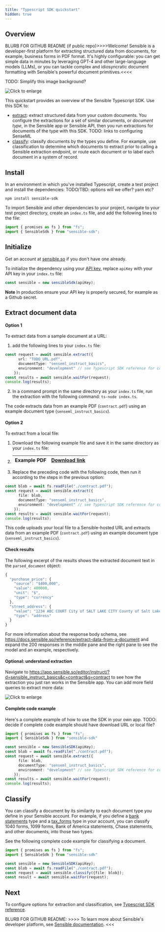 ```yaml
---
title: "Typescript SDK quickstart"
hidden: true
---
```


## Overview

BLURB FOR GITHUB README (if public repo)>>>>Welcome! Sensible is a developer-first platform for extracting structured data from documents, for example, business forms in PDF format. It's highly configurable: you can get simple data in minutes by leveraging GPT-4 and other large-language models (LLMs), or you can tackle complex and idiosyncratic document formatting with Sensible's powerful document primitives.<<<<

TODO: Simplify this image background?

![Click to enlarge](https://raw.githubusercontent.com/sensible-hq/sensible-docs/main/readme-sync/assets/v0/images/final/intro_sdk.png)

This quickstart provides an overview of the Sensible Typescript SDK. Use this SDK to:

- [extract](doc:quickstart-typescript#extract-document-data): extract structured data from your custom documents. You configure the extractions for a set of similar documents, or *document type*, in the Sensible app or Sensible API, then you run extractions for documents of the type with this SDK. TODO: links to configuring SenseML
- [classify](doc:quickstart-typescript#classify): classify documents by the types you define. For example, use classification to determine which documents to extract prior to calling a Sensible extraction endpoint, or route each document or to label each document in a system of record.

## Install

In an environment in which you've installed Typescript, create a test project and install the dependencies:    TODO/TBD: options will we offer? yarn etc?

```shell
npm install sensible-sdk
```

To import Sensible and other dependencies to your project, navigate to your test project directory, create an `index.ts` file, and add the following lines to the file:

```typescript
import { promises as fs } from "fs";
import { SensibleSdk } from "sensible-sdk";
```

## Initialize

Get an account at [sensible.so](https://app.sensible.so/register) if you don't have one already.

To initialize the dependency using your [API key](https://app.sensible.so/account/?t=api_keys), replace `apiKey` with your API key in your `index.ts` file:

```typescript
const sensible = new sensibleSdk(apiKey);
```

**Note** In production ensure your API key is properly secured, for example as a Github secret.

## Extract document data

#### Option 1

To extract data from a sample document at a URL:

1. add the following lines to your `index.ts` file:

```typescript
const request = await sensible.extract({
      url: "TODO_URL.pdf",
      documentType: "senseml_instruct_basics",
      environment: "development" // see Typescript SDK reference for configuration options
    });
const results = await sensible.waitFor(request);
console.log(results);


```

2. In a command prompt in the same directory as your `index.ts` file, run the extraction with the following command: `ts-node index.ts`.

The code extracts data from an example PDF (`contract.pdf`) using an example document type (`senseml_instruct_basics`). 

#### Option 2

To extract from a local file: 

1.  Download the following example file and save it in the same directory as your `index.ts` file: 

2. | Example PDF | [Download link](https://raw.githubusercontent.com/sensible-hq/sensible-docs/main/readme-sync/assets/v0/pdfs/contract.pdf) |
   | ----------- | ------------------------------------------------------------ |

3. Replace the preceding code with the following code, then run it according to the steps in the previous option:

```typescript
const blob = await fs.readFile("./contract.pdf");
const request = await sensible.extract({
      file: blob,
      documentType: "senseml_instruct_basics",
      environment: "development" // see Typescript SDK reference for configuration options
    });
const results = await sensible.waitFor(request);
console.log(results);
```

This code uploads your local file to a Sensible-hosted URL and extracts data from an example PDF (`contract.pdf`) using an example document type (`senseml_instruct_basics`). 

#### Check results

The following excerpt of the results shows the extracted document text in the `parsed_document` object:

```typescript
{
  "purchase_price": {
    "source": "$400,000",
    "value": 400000,
    "unit": "$",
    "type": "currency"
  },
  "street_address": {
    "value": "1234 ABC COURT City of SALT LAKE CITY County of Salt Lake -\nState of Utah, Zip 84108",
    "type": "address"
  }
}
```

For more information about the response body schema, see <https://docs.sensible.so/reference/extract-data-from-a-document> and expand the 200 responses in the middle pane and the right pane to see the model and an example, respectively.

#### Optional: understand extraction

Navigate to https://app.sensible.so/editor/instruct/?d=sensible_instruct_basics&c=contract&g=contract to see how the extraction you just ran works in the Sensible app. You can add more field queries to extract more data:

![Click to enlarge](https://raw.githubusercontent.com/sensible-hq/sensible-docs/main/readme-sync/assets/v0/images/final/sdk_typescript_1.png)

#### Complete code example

Here's a complete example of how to use the SDK in your own app. TODO: decide if complete code example should have download URL or local file?

```typescript
import { promises as fs } from "fs";
import { SensibleSdk } from "sensible-sdk"

const sensible = new SensibleSDK(apiKey);
const blob = await fs.readFile("./contract.pdf");
const request = await sensible.extract({
      file: blob,
      documentType: "senseml_instruct_basics",
      environment: "development" // see Typescript SDK reference for configuration options
    });
const results = await sensible.waitFor(request);
console.log(results);
```



## Classify

You can classify a document by its similarity to each document type you define in your Sensible account. For example, if you define a [bank statements](https://github.com/sensible-hq/sensible-configuration-library/tree/main/bank_statements) type and a [tax_forms](https://github.com/sensible-hq/sensible-configuration-library/tree/main/tax_forms) type in your account, you can classify 1040 forms, 1099 forms, Bank of America statements, Chase statements, and other documents, into those two types.

See the following complete code example for classifying a document.

```typescript
import { promises as fs } from "fs";
import { SensibleSdk } from "sensible-sdk"

const sensible = new SensibleSDK(apiKey);
const blob = await fs.readFile("./contract.pdf");
const request = await sensible.classify({file: blob});
const result = await sensible.waitFor(request);
```



## Next

To configure options for extraction and classification, see [Typescript SDK reference](doc:sdk-typescript).



BLURB FOR GITHUB README: >>>> To learn more about Sensible's developer platform, see [Sensible documentation](https://docs.sensible.so/docs/). <<<

